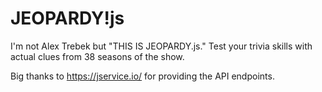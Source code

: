 # JEOPARDY!js

I'm not Alex Trebek but "THIS IS JEOPARDY.js." Test your trivia skills with actual clues from 38 seasons of the show. 

Big thanks to https://jservice.io/ for providing the API endpoints.

